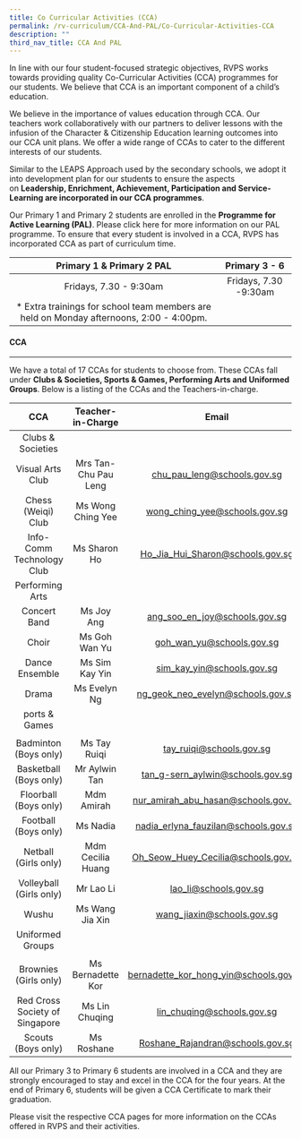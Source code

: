 ```yaml
---
title: Co Curricular Activities (CCA)
permalink: /rv-curriculum/CCA-And-PAL/Co-Curricular-Activities-CCA
description: ""
third_nav_title: CCA And PAL
---
```

In line with our four student-focused strategic objectives, RVPS works towards providing quality Co-Curricular Activities (CCA) programmes for our students. We believe that CCA is an important component of a child’s education. 

  

We believe in the importance of values education through CCA. Our teachers work collaboratively with our partners to deliver lessons with the infusion of the Character & Citizenship Education learning outcomes into our CCA unit plans. We offer a wide range of CCAs to cater to the different interests of our students.

  

Similar to the LEAPS Approach used by the secondary schools, we adopt it into development plan for our students to ensure the aspects on **Leadership, Enrichment, Achievement, Participation and Service-Learning are incorporated in our CCA programmes**. 

  

Our Primary 1 and Primary 2 students are enrolled in the **Programme for Active Learning (PAL)**. Please click here for more information on our PAL programme. To ensure that every student is involved in a CCA, RVPS has incorporated CCA as part of curriculum time.

| Primary 1 & Primary 2 PAL 	| Primary 3 - 6 	|
|:---:	|:---:	|
| Fridays, 7.30 - 9:30am 	| Fridays, 7.30 -9:30am 	|
| * Extra trainings for school team members are held on Monday afternoons, 2:00 - 4:00pm. 	|  	|

#### CCA
---

We have a total of 17 CCAs for students to choose from. These CCAs fall under **Clubs & Societies, Sports & Games, Performing Arts and Uniformed Groups**. Below is a listing of the CCAs and the Teachers-in-charge.

| CCA 	| Teacher-in-Charge 	| Email 	|
|:---:	|:---:	|:---:	|
|  Clubs & Societies 	|  	|  	|
| Visual Arts Club 	| Mrs Tan-Chu Pau Leng 	| chu_pau_leng@schools.gov.sg 	|
| Chess (Weiqi) Club 	| Ms Wong Ching Yee 	| wong_ching_yee@schools.gov.sg 	|
| Info-Comm Technology Club 	| Ms Sharon Ho 	| Ho_Jia_Hui_Sharon@schools.gov.sg 	|
|  Performing Arts 	|  	|  	|
| Concert Band 	| Ms Joy Ang 	| ang_soo_en_joy@schools.gov.sg 	|
| Choir 	| Ms Goh Wan Yu 	| goh_wan_yu@schools.gov.sg 	|
| Dance Ensemble 	| Ms Sim Kay Yin 	| sim_kay_yin@schools.gov.sg 	|
| Drama 	| Ms Evelyn Ng 	| ng_geok_neo_evelyn@schools.gov.sg 	|
| ports & Games 	|  	|  	|
| |
| Badminton (Boys only) 	| Ms Tay Ruiqi 	| tay_ruiqi@schools.gov.sg 	|
| Basketball (Boys only) 	| Mr Aylwin Tan 	| tan_g-sern_aylwin@schools.gov.sg 	|
| Floorball (Boys only) 	| Mdm Amirah 	| nur_amirah_abu_hasan@schools.gov.sg 	|
| Football (Boys only) 	| Ms Nadia 	| nadia_erlyna_fauzilan@schools.gov.sg 	|
| Netball (Girls only) 	| Mdm Cecilia Huang 	| Oh_Seow_Huey_Cecilia@schools.gov.sg 	|
| Volleyball (Girls only) 	| Mr Lao Li 	| lao_li@schools.gov.sg 	|
| Wushu 	| Ms Wang Jia Xin 	| wang_jiaxin@schools.gov.sg 	|
| Uniformed Groups 	|  	|  	|
| |
| Brownies (Girls only) 	| Ms Bernadette Kor 	| bernadette_kor_hong_yin@schools.gov.sg 	|
| Red Cross Society of Singapore 	| Ms Lin Chuqing 	| lin_chuqing@schools.gov.sg 	|
| Scouts (Boys only) 	| Ms Roshane 	| Roshane_Rajandran@schools.gov.sg 	|

All our Primary 3 to Primary 6 students are involved in a CCA and they are strongly encouraged to stay and excel in the CCA for the four years. At the end of Primary 6, students will be given a CCA Certificate to mark their graduation.

Please visit the respective CCA pages for more information on the CCAs offered in RVPS and their activities.